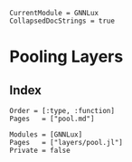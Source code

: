```@meta
CurrentModule = GNNLux
CollapsedDocStrings = true
```

# Pooling Layers

## Index

```@index
Order = [:type, :function]
Pages   = ["pool.md"]
```

```@autodocs
Modules = [GNNLux]
Pages   = ["layers/pool.jl"]
Private = false
```
